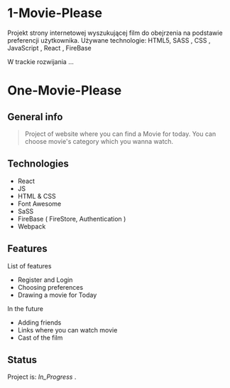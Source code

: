 # 1-Movie-Please

Projekt strony internetowej wyszukującej film do obejrzenia na podstawie preferencji użytkownika. 
Używane technologie: HTML5, SASS , CSS , JavaScript , React , FireBase 

W trackie rozwijania ...

# One-Movie-Please

## General info
> Project of website where you can find a Movie for today. You can choose movie's category which you wanna watch.

## Technologies
* React
* JS
* HTML & CSS
* Font Awesome
* SaSS
* FireBase ( FireStore, Authentication )
* Webpack


## Features
List of features
* Register and Login
* Choosing preferences
* Drawing a movie for Today

 In the future 
* Adding friends
* Links where you can watch movie
* Cast of the film


## Status
Project is: _In_Progress_
.
